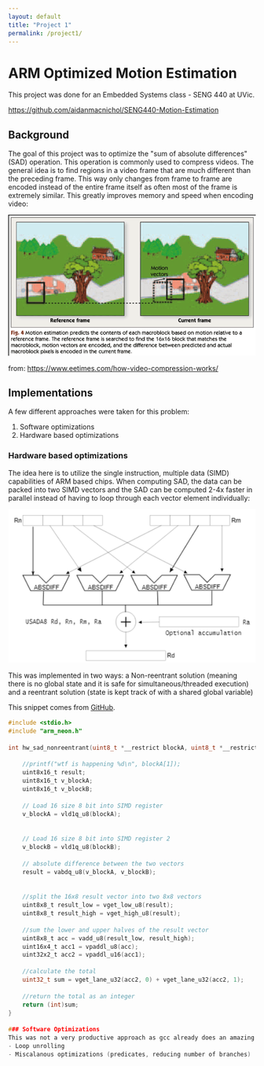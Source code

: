 ```yaml
---
layout: default
title: "Project 1"
permalink: /project1/
---
```


# ARM Optimized Motion Estimation 

This project was done for an Embedded Systems class - SENG 440 at UVic. 

https://github.com/aidanmacnichol/SENG440-Motion-Estimation

## Background
The goal of this project was to optimize the "sum of absolute differences" (SAD) operation. This operation is commonly used to compress videos. The general idea is to find regions in a video frame that are much different than the preceding frame. This way only changes from frame to frame are encoded instead of the entire frame itself as often most of the frame is extremely similar. This greatly improves memory and speed when encoding video:

![motion estimation](/assets/images/motion-estimation.png)

from: https://www.eetimes.com/how-video-compression-works/

## Implementations 
A few different approaches were taken for this problem: 

1. Software optimizations
2. Hardware based optimizations

### Hardware based optimizations 
The idea here is to utilize the single instruction, multiple data (SIMD) capabilities of ARM based chips. When computing SAD, the data can be packed into two SIMD vectors and the SAD can be computed 2-4x faster in parallel instead of having to loop through each vector element individually: 

![ARM SIMD](/assets/images/hw_sad.png)

This was implemented in two ways: a Non-reentrant solution (meaning there is no global state and it is safe for simultaneous/threaded execution) and a reentrant solution (state is kept track of with a shared global variable) 

This snippet comes from [GitHub](https://github.com/aidanmacnichol/SENG440-Motion-Estimation).

```C
#include <stdio.h> 
#include "arm_neon.h"

int hw_sad_nonreentrant(uint8_t *__restrict blockA, uint8_t *__restrict blockB) {

    //printf("wtf is happening %d\n", blockA[1]); 
    uint8x16_t result; 
    uint8x16_t v_blockA; 
    uint8x16_t v_blockB; 

    // Load 16 size 8 bit into SIMD register
    v_blockA = vld1q_u8(blockA);


    // Load 16 size 8 bit into SIMD register 2
    v_blockB = vld1q_u8(blockB); 

    // absolute difference between the two vectors
    result = vabdq_u8(v_blockA, v_blockB); 


    //split the 16x8 result vector into two 8x8 vectors
    uint8x8_t result_low = vget_low_u8(result);
    uint8x8_t result_high = vget_high_u8(result);

    //sum the lower and upper halves of the result vector
    uint8x8_t acc = vadd_u8(result_low, result_high);
    uint16x4_t acc1 = vpaddl_u8(acc);
    uint32x2_t acc2 = vpaddl_u16(acc1);

    //calculate the total
    uint32_t sum = vget_lane_u32(acc2, 0) + vget_lane_u32(acc2, 1);

    //return the total as an integer
    return (int)sum;
}

### Software Optimizations
This was not a very productive approach as gcc already does an amazing job optimizing code when compiled. The methods implemented were: 
- Loop unrolling
- Miscalanous optimizations (predicates, reducing number of branches)


